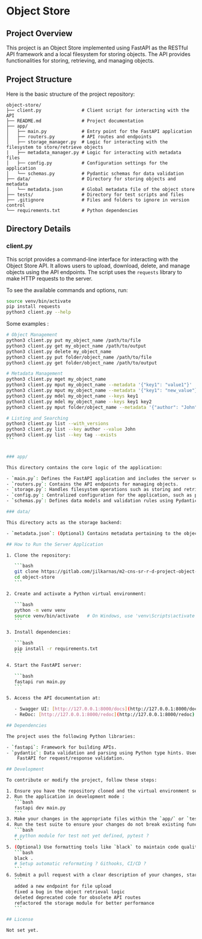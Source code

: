 # Object Store

## Project Overview

This project is an Object Store implemented using FastAPI as the RESTful API framework and a local filesystem for storing objects. The API provides functionalities for storing, retrieving, and managing objects.

## Project Structure

Here is the basic structure of the project repository:

```
object-store/
├── client.py               # Client script for interacting with the API
├── README.md               # Project documentation
├── app/
│   ├── main.py             # Entry point for the FastAPI application
│   ├── routers.py          # API routes and endpoints
│   ├── storage_manager.py  # Logic for interacting with the filesystem to store/retrieve objects
|   ├── metadata_manager.py # Logic for interacting with metadata files
│   ├── config.py           # Configuration settings for the application
│   └── schemas.py          # Pydantic schemas for data validation
├── data/                   # Directory for storing objects and metadata
│   └── metadata.json       # Global metadata file of the object store
├── tests/                  # Directory for test scripts and files
├── .gitignore              # Files and folders to ignore in version control
└── requirements.txt        # Python dependencies
```

## Directory Details

### client.py

This script provides a command-line interface for interacting with the Object
Store API. It allows users to upload, download, delete, and manage objects using
the API endpoints. The script uses the `requests` library to make HTTP requests
to the server.

To see the available commands and options, run:

```bash
source venv/bin/activate
pip install requests
python3 client.py --help
```

Some examples :

````bash
# Object Management
python3 client.py put my_object_name /path/to/file                       # Upload an object
python3 client.py get my_object_name /path/to/output                     # Download an object
python3 client.py delete my_object_name                                  # Delete an object
python3 client.py put folder/object_name /path/to/file                   # Upload an object inside a folder
python3 client.py get folder/object_name /path/to/output                 # Download an object from a folder

# Metadata Management
python3 client.py mget my_object_name                                    # Retrieve metadata of an object
python3 client.py mput my_object_name --metadata '{"key1": "value1"}'    # Add a metadata key-value pair
python3 client.py mput my_object_name --metadata '{"key1": "new_value"}' # Update a metadata key-value pair
python3 client.py mdel my_object_name --keys key1                        # Delete a specific metadata key
python3 client.py mdel my_object_name --keys key1 key2                   # Delete multiple metadata keys
python3 client.py mput folder/object_name --metadata '{"author": "John"}' # Add metadata to an object in a folder

# Listing and Searching
python3 client.py list --with_versions                                  # List all objects with their versions
python3 client.py list --key author --value John                       # Search objects with a specific key-value pair in metadata
python3 client.py list --key tag --exists                              # Search objects having a specific metadata key
```


### app/

This directory contains the core logic of the application:

- `main.py`: Defines the FastAPI application and includes the server setup.
- `routers.py`: Contains the API endpoints for managing objects.
- `storage.py`: Handles filesystem operations such as storing and retrieving objects.
- `config.py`: Centralized configuration for the application, such as paths and settings.
- `schemas.py`: Defines data models and validation rules using Pydantic.

### data/

This directory acts as the storage backend:

- `metadata.json`: (Optional) Contains metadata pertaining to the object store configuration and object details such as the list of objects.

## How to Run the Server Application

1. Clone the repository:

   ```bash
   git clone https://gitlab.com/jilkarnas/m2-cns-sr-r-d-project-object-store.git object-store
   cd object-store
   ```

2. Create and activate a Python virtual environment:

   ```bash
   python -m venv venv
   source venv/bin/activate   # On Windows, use 'venv\Scripts\activate'
   ```

3. Install dependencies:

   ```bash
   pip install -r requirements.txt
   ```

4. Start the FastAPI server:

   ```bash
   fastapi run main.py
   ```

5. Access the API documentation at:

   - Swagger UI: [http://127.0.0.1:8000/docs](http://127.0.0.1:8000/docs)
   - ReDoc: [http://127.0.0.1:8000/redoc](http://127.0.0.1:8000/redoc)

## Dependencies

The project uses the following Python libraries:

- `fastapi`: Framework for building APIs.
- `pydantic`: Data validation and parsing using Python type hints. Used by
    FastAPI for request/response validation.

## Development

To contribute or modify the project, follow these steps:

1. Ensure you have the repository cloned and the virtual environment set up (see "How to Run the Application").
2. Run the application in development mode :
   ```bash
   fastapi dev main.py
   ```
3. Make your changes in the appropriate files within the `app/` or `tests/` directories.
4. Run the test suite to ensure your changes do not break existing functionality:
   ```bash
   # python module for test not yet defined, pytest ?
   ```
5. (Optional) Use formatting tools like `black` to maintain code quality:
   ```bash
   black .
   # Setup automatic reformating ? Githooks, CI/CD ?
   ```
6. Submit a pull request with a clear description of your changes, starting with a verb in the Simple Past tense, such as :
   ```
   added a new endpoint for file upload
   fixed a bug in the object retrieval logic
   deleted deprecated code for obsolete API routes
   refactored the storage module for better performance
   ```

## License

Not set yet.
